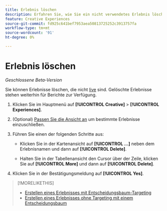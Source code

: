 ```yaml
---
title: Erlebnis löschen
description: Erfahren Sie, wie Sie ein nicht verwendetes Erlebnis löschen.
feature: Creative Experiences
source-git-commit: fd925c641bef7953aea50813725252c3913757fa
workflow-type: tm+mt
source-wordcount: '91'
ht-degree: 0%

---
```


# Erlebnis löschen

*Geschlossene Beta-Version*

<!-- No multiselect for experiences as of 1/30 -->

Sie können Erlebnisse löschen, die nicht [live](experience-about.md#experience-statuses) sind. Gelöschte Erlebnisse stehen weiterhin für Berichte zur Verfügung. <!-- Verify -->

1. Klicken Sie im Hauptmenü auf **[!UICONTROL Creative]** > **[!UICONTROL Experiences]**.

1. (Optional) [Passen Sie die Ansicht an](/help/creative/introduction/customize-data-views.md) um bestimmte Erlebnisse einzuschließen.

1. Führen Sie einen der folgenden Schritte aus:

   * Klicken Sie in der Kartenansicht auf **[!UICONTROL ...]** neben dem Erlebnisnamen und dann auf **[!UICONTROL Delete]**.

   * Halten Sie in der Tabellenansicht den Cursor über der Zeile, klicken Sie auf **[!UICONTROL More]** und dann auf **[!UICONTROL Delete]**.

1. Klicken Sie in der Bestätigungsmeldung auf **[!UICONTROL Yes]**.

>[!MORELIKETHIS]
>
>* [Erstellen eines Erlebnisses mit Entscheidungsbaum-Targeting](experience-create-targeting.md)
>* [Erstellen eines Erlebnisses ohne Targeting mit einem Entscheidungsbaum](experience-create-no-targeting.md)

